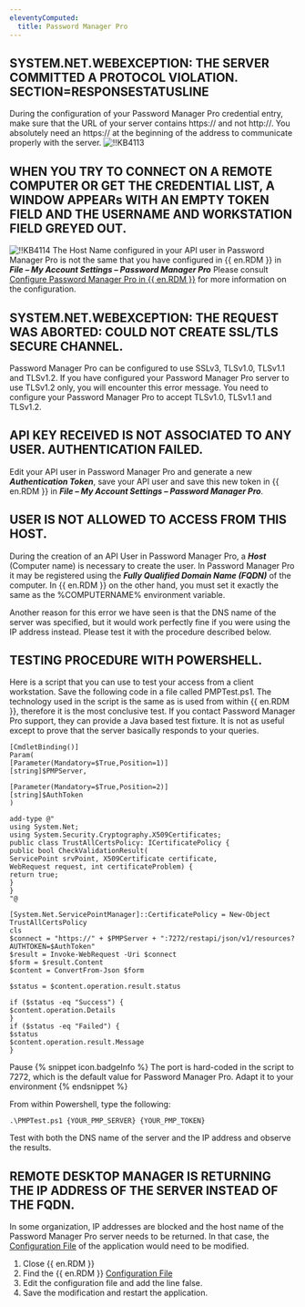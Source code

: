 ```yaml
---
eleventyComputed:
  title: Password Manager Pro
---
```

## SYSTEM.NET.WEBEXCEPTION: THE SERVER COMMITTED A PROTOCOL VIOLATION. SECTION=RESPONSESTATUSLINE
During the configuration of your Password Manager Pro credential entry, make sure that the URL of your server contains https:// and not http://. You absolutely need an https:// at the beginning of the address to communicate properly with the server.
![!!KB4113](https://cdnweb.devolutions.net/docs/docs_en_kb_KB4113.png)
## WHEN YOU TRY TO CONNECT ON A REMOTE COMPUTER OR GET THE CREDENTIAL LIST, A WINDOW APPEARs WITH AN EMPTY TOKEN FIELD AND THE USERNAME AND WORKSTATION FIELD GREYED OUT.
![!!KB4114](https://cdnweb.devolutions.net/docs/docs_en_kb_KB4114.png)
The Host Name configured in your API user in Password Manager Pro is not the same that you have configured in {{ en.RDM }} in ***File – My Account Settings – Password Manager Pro*** Please consult [Configure Password Manager Pro in {{ en.RDM }}](/kb/remote-desktop-manager/how-to-articles/rdm-mac-configure-password-manager-pro/) for more information on the configuration.
## SYSTEM.NET.WEBEXCEPTION: THE REQUEST WAS ABORTED: COULD NOT CREATE SSL/TLS SECURE CHANNEL.
Password Manager Pro can be configured to use SSLv3, TLSv1.0, TLSv1.1 and TLSv1.2. If you have configured your Password Manager Pro server to use TLSv1.2 only, you will encounter this error message. You need to configure your Password Manager Pro to accept TLSv1.0, TLSv1.1 and TLSv1.2.
## API KEY RECEIVED IS NOT ASSOCIATED TO ANY USER. AUTHENTICATION FAILED.
Edit your API user in Password Manager Pro and generate a new ***Authentication Token***, save your API user and save this new token in {{ en.RDM }} in ***File – My Account Settings – Password Manager Pro***.
## USER IS NOT ALLOWED TO ACCESS FROM THIS HOST.
During the creation of an API User in Password Manager Pro, a ***Host*** (Computer name) is necessary to create the user. In Password Manager Pro it may be registered using the ***Fully Qualified Domain Name (FQDN)*** of the computer. In {{ en.RDM }} on the other hand, you must set it exactly the same as the %COMPUTERNAME% environment variable.

Another reason for this error we have seen is that the DNS name of the server was specified, but it would work perfectly fine if you were using the IP address instead. Please test it with the procedure described below.
## TESTING PROCEDURE WITH POWERSHELL.
Here is a script that you can use to test your access from a client workstation. Save the following code in a file called PMPTest.ps1. The technology used in the script is the same as is used from within {{ en.RDM }}, therefore it is the most conclusive test. If you contact Password Manager Pro support, they can provide a Java based test fixture. It is not as useful except to prove that the server basically responds to your queries.

```
[CmdletBinding()]
Param(
[Parameter(Mandatory=$True,Position=1)]
[string]$PMPServer,

[Parameter(Mandatory=$True,Position=2)]
[string]$AuthToken
)

add-type @"
using System.Net;
using System.Security.Cryptography.X509Certificates;
public class TrustAllCertsPolicy: ICertificatePolicy {
public bool CheckValidationResult(
ServicePoint srvPoint, X509Certificate certificate,
WebRequest request, int certificateProblem) {
return true;
}
}
"@

[System.Net.ServicePointManager]::CertificatePolicy = New-Object TrustAllCertsPolicy
cls
$connect = "https://" + $PMPServer + ":7272/restapi/json/v1/resources?AUTHTOKEN=$AuthToken"
$result = Invoke-WebRequest -Uri $connect
$form = $result.Content
$content = ConvertFrom-Json $form

$status = $content.operation.result.status

if ($status -eq "Success") {
$content.operation.Details
}
if ($status -eq "Failed") {
$status
$content.operation.result.Message
}
```
Pause
{% snippet icon.badgeInfo %}
The port is hard-coded in the script to 7272, which is the default value for Password Manager Pro. Adapt it to your environment
{% endsnippet %}

From within Powershell, type the following:

`.\PMPTest.ps1 {YOUR_PMP_SERVER} {YOUR_PMP_TOKEN}`

Test with both the DNS name of the server and the IP address and observe the results.
## REMOTE DESKTOP MANAGER IS RETURNING THE IP ADDRESS OF THE SERVER INSTEAD OF THE FQDN.
In some organization, IP addresses are blocked and the host name of the Password Manager Pro server needs to be returned. In that case, the [Configuration File](/rdm/windows/installation/client/configuration-file-location/) of the application would need to be modified.

1. Close {{ en.RDM }}
1. Find the {{ en.RDM }} [Configuration File](/rdm/windows/installation/client/configuration-file-location/)
1. Edit the configuration file and add the line <ResolvePMProURLIntoIPAddress>false</ResolvePMProURLIntoIPAddress>.
1. Save the modification and restart the application.
